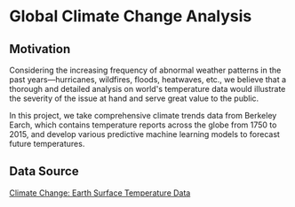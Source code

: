 # Global Climate Change Analysis

## Motivation
Considering the increasing frequency of abnormal weather patterns in the past years—hurricanes, wildfires, floods, heatwaves, etc., we believe that a thorough and detailed analysis on world's temperature data would illustrate the severity of the issue at hand and serve great value to the public.

In this project, we take comprehensive climate trends data from Berkeley Earch, which contains temperature reports across the globe from 1750 to 2015, and develop various predictive machine learning models to forecast future temperatures.

## Data Source
[Climate Change: Earth Surface Temperature Data](https://www.kaggle.com/datasets/berkeleyearth/climate-change-earth-surface-temperature-data)
